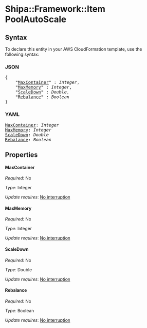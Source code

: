# Shipa::Framework::Item PoolAutoScale

## Syntax

To declare this entity in your AWS CloudFormation template, use the following syntax:

### JSON

<pre>
{
    "<a href="#maxcontainer" title="MaxContainer">MaxContainer</a>" : <i>Integer</i>,
    "<a href="#maxmemory" title="MaxMemory">MaxMemory</a>" : <i>Integer</i>,
    "<a href="#scaledown" title="ScaleDown">ScaleDown</a>" : <i>Double</i>,
    "<a href="#rebalance" title="Rebalance">Rebalance</a>" : <i>Boolean</i>
}
</pre>

### YAML

<pre>
<a href="#maxcontainer" title="MaxContainer">MaxContainer</a>: <i>Integer</i>
<a href="#maxmemory" title="MaxMemory">MaxMemory</a>: <i>Integer</i>
<a href="#scaledown" title="ScaleDown">ScaleDown</a>: <i>Double</i>
<a href="#rebalance" title="Rebalance">Rebalance</a>: <i>Boolean</i>
</pre>

## Properties

#### MaxContainer

_Required_: No

_Type_: Integer

_Update requires_: [No interruption](https://docs.aws.amazon.com/AWSCloudFormation/latest/UserGuide/using-cfn-updating-stacks-update-behaviors.html#update-no-interrupt)

#### MaxMemory

_Required_: No

_Type_: Integer

_Update requires_: [No interruption](https://docs.aws.amazon.com/AWSCloudFormation/latest/UserGuide/using-cfn-updating-stacks-update-behaviors.html#update-no-interrupt)

#### ScaleDown

_Required_: No

_Type_: Double

_Update requires_: [No interruption](https://docs.aws.amazon.com/AWSCloudFormation/latest/UserGuide/using-cfn-updating-stacks-update-behaviors.html#update-no-interrupt)

#### Rebalance

_Required_: No

_Type_: Boolean

_Update requires_: [No interruption](https://docs.aws.amazon.com/AWSCloudFormation/latest/UserGuide/using-cfn-updating-stacks-update-behaviors.html#update-no-interrupt)

